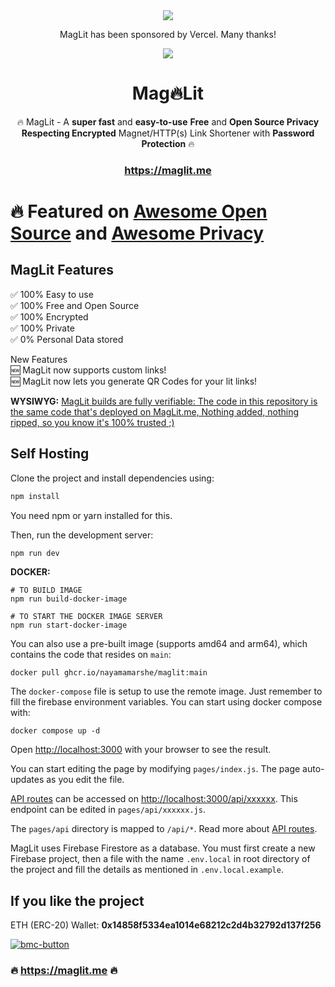 <div align="center"><a href="https://vercel.com/?utm_source=mag-lit&utm_campaign=oss"><img src="https://user-images.githubusercontent.com/25067102/178521042-fc564081-9b44-4988-aa80-eb53f57642d5.svg" /></a>

MagLit has been sponsored by Vercel. Many thanks!

</div>
<div align="center"><img src="https://user-images.githubusercontent.com/25067102/165503689-d1d9eb36-7f00-423b-bf38-89698deb9d3e.jpg" />
</div>

<div align="center">
<h1>Mag🔥Lit</h1>

🔥 MagLit - A **super fast** and **easy-to-use** **Free** and **Open Source Privacy Respecting Encrypted** Magnet/HTTP(s) Link Shortener with **Password Protection** 🔥

### https://maglit.me

</div>

# 🔥 Featured on [Awesome Open Source](https://awesomeopensource.com/) and [Awesome Privacy](https://github.com/pluja/awesome-privacy#link-shorteners)

## MagLit Features

✅ 100% Easy to use\
✅ 100% Free and Open Source\
✅ 100% Encrypted\
✅ 100% Private\
✅ 0% Personal Data stored

New Features  
🆕 MagLit now supports custom links!  
🆕 MagLit now lets you generate QR Codes for your lit links!

**WYSIWYG:** [MagLit builds are fully verifiable: The code in this repository is the same code that's deployed on MagLit.me, Nothing added, nothing ripped, so you know it's 100% trusted ;) ](https://github.com/NayamAmarshe/MagLit/deployments)

## Self Hosting

Clone the project and install dependencies using:

```bash
npm install
```

You need npm or yarn installed for this.

Then, run the development server:

```bash
npm run dev
```

**DOCKER:**

```
# TO BUILD IMAGE
npm run build-docker-image

# TO START THE DOCKER IMAGE SERVER
npm run start-docker-image
```

You can also use a pre-built image (supports amd64 and arm64), which contains the code that resides on `main`:

```
docker pull ghcr.io/nayamamarshe/maglit:main
```

The `docker-compose` file is setup to use the remote image. Just remember to fill the firebase environment variables. You can start using docker compose with:

```
docker compose up -d
```

Open [http://localhost:3000](http://localhost:3000) with your browser to see the result.

You can start editing the page by modifying `pages/index.js`. The page auto-updates as you edit the file.

[API routes](https://nextjs.org/docs/api-routes/introduction) can be accessed on [http://localhost:3000/api/xxxxxx](http://localhost:3000/api/xxxxxx). This endpoint can be edited in `pages/api/xxxxxx.js`.

The `pages/api` directory is mapped to `/api/*`. Read more about [API routes](https://nextjs.org/docs/api-routes/introduction).

MagLit uses Firebase Firestore as a database. You must first create a new Firebase project, then a file with the name `.env.local` in root directory of the project and fill the details as mentioned in `.env.local.example`.

## If you like the project

ETH (ERC-20) Wallet: **0x14858f5334ea1014e68212c2d4b32792d137f256**

<a href="https://www.buymeacoffee.com/fossisthefuture">
<img alt="bmc-button" src="https://user-images.githubusercontent.com/25067102/154570688-9e143f2b-fee3-4b05-a9d2-a7a3013b2b51.png" />
</a>

### 🔥 https://maglit.me 🔥
